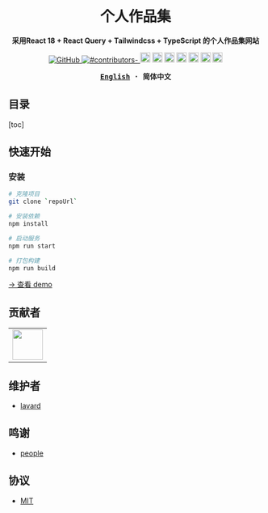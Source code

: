 <h1 align="center">个人作品集</h1>
<p align="center"><b>采用React 18 + React Query + Tailwindcss + TypeScript 的个人作品集网站</b></p>

<p align="center">

  <a href="https://github.com/misitebao/yakia/blob/main/LICENSE">
    <img alt="GitHub" src="https://img.shields.io/github/license/misitebao/yakia"/>
  </a>
  <a href="https://github.com/misitebao/yakia/blob/main/LICENSE">
    <img alt="#contributors-" src="https://img.shields.io/badge/all_contributors-2-orange.svg?style=flat-square"/>
  </a>
  <img height="20" src="https://img.shields.io/badge/vuejs-%2335495e.svg?style=for-the-badge&logo=vuedotjs&logoColor=%234FC08D" alt="VueJs" />
  <img height="20" src="https://img.shields.io/badge/vite-%23646CFF.svg?style=for-the-badge&logo=vite&logoColor=white" alt="Vite" />
  <img height="20" src="https://img.shields.io/badge/tailwindcss-%2338B2AC.svg?style=for-the-badge&logo=tailwind-css&logoColor=white" alt="TailwindCSS" />
  <img height="20" src="https://img.shields.io/badge/typescript-%23007ACC.svg?style=for-the-badge&logo=typescript&logoColor=white" alt="TypeScript" />
  <img height="20" src="https://img.shields.io/badge/spring-%236DB33F.svg?style=for-the-badge&logo=spring&logoColor=white" alt="Spring" />
  <img height="20" src="https://img.shields.io/badge/nestjs-%23E0234E.svg?style=for-the-badge&logo=nestjs&logoColor=white" alt="NestJS" />
  <img height="20" src="https://img.shields.io/badge/github-%23121011.svg?style=for-the-badge&logo=github&logoColor=white" alt="GitHub" />
  <br/>

</p>

<div align="center">
<strong>
<samp>

[English](README_en.md) · 简体中文

</samp>
</strong>
</div>

## 目录

[toc]

## 快速开始

### 安装

```bash
# 克隆项目
git clone `repoUrl`

# 安装依赖
npm install

# 启动服务
npm run start

# 打包构建
npm run build
```

[→ 查看 demo](www.google.com)

## 贡献者

<table>
    <tbody>
        <tr>
            <td>
                <a target="_blank" href="https://github.com/lalalavard"><img width="60px" src="https://avatars.githubusercontent.com/u/48318812?v=4"></a>
            </td>
        </tr>
    </tbody>
</table>

## 维护者

- [lavard](https://github.com/lalalavard)

## 鸣谢

- [people](www.google.com)

## 协议

- [MIT](https://opensource.org/licenses/MIT)
